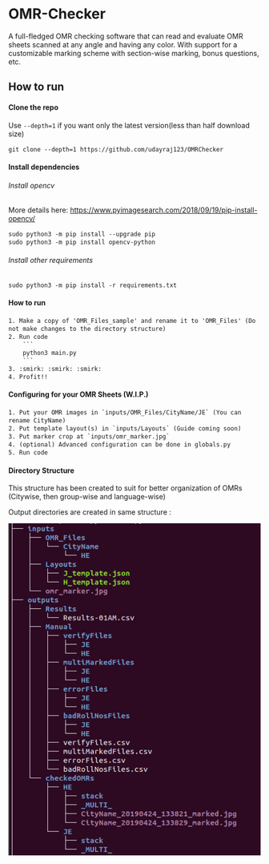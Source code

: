# OMR-Checker
A full-fledged OMR checking software that can read and evaluate OMR sheets scanned at any angle and having any color. With support for a customizable marking scheme with section-wise marking, bonus questions, etc. 

## How to run
#### Clone the repo
Use `--depth=1` if you want only the latest version(less than half download size)
```
git clone --depth=1 https://github.com/udayraj123/OMRChecker
```

#### Install dependencies

###### Install opencv
More details here: https://www.pyimagesearch.com/2018/09/19/pip-install-opencv/ 
```
sudo python3 -m pip install --upgrade pip
sudo python3 -m pip install opencv-python
```

###### Install other requirements
```
sudo python3 -m pip install -r requirements.txt
```

#### How to run

	1. Make a copy of 'OMR_Files_sample' and rename it to 'OMR_Files' (Do not make changes to the directory structure)
	2. Run code
		```
		python3 main.py
		```
	3. :smirk: :smirk: :smirk:
	4. Profit!!

#### Configuring for your OMR Sheets (W.I.P.)
	1. Put your OMR images in `inputs/OMR_Files/CityName/JE` (You can rename CityName)
	2. Put template layout(s) in `inputs/Layouts` (Guide coming soon)
	3. Put marker crop at `inputs/omr_marker.jpg`
	4. (optional) Advanced configuration can be done in globals.py
	5. Run code

#### Directory Structure 
This structure has been created to suit for better organization of OMRs (Citywise, then group-wise and language-wise)

Output directories are created in same structure : 

![Directory Structure](https://raw.githubusercontent.com/udayraj123/OMRChecker/master/directory_structure.png)

<!-- 
## Code in action (To be updated)
#### Normal scans
<img src="./progress/in_action/light_action.gif">
<br>
#### Xerox scans
<img src="./progress/in_action/dark_action.gif">
 -->